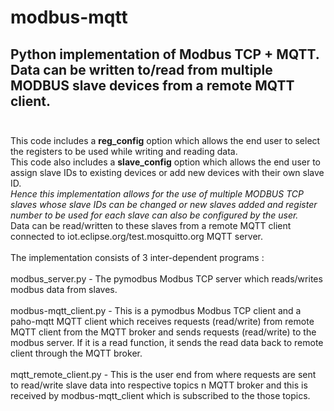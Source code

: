 # modbus-mqtt
## Python implementation of Modbus TCP + MQTT. Data can be written to/read from multiple MODBUS slave devices from a remote MQTT client. <br /><br />
This code includes a **reg_config** option which allows the end user to select the registers to be used while writing and reading data. <br />
This code also includes a **slave_config** option which allows the end user to assign slave IDs to existing devices or add new devices with their own slave ID. <br />
*Hence this implementation allows for the use of multiple MODBUS TCP slaves whose slave IDs can be changed or new slaves added and register number to be used  for each slave can also be configured by the user.* <br />
Data can be read/written to these slaves from a remote MQTT client connected to iot.eclipse.org/test.mosquitto.org MQTT server. <br /><br />
The implementation consists of 3 inter-dependent programs : <br /><br />
modbus_server.py - The pymodbus Modbus TCP server which reads/writes modbus data from slaves. <br /><br />
modbus-mqtt_client.py - This is a pymodbus Modbus TCP client and a paho-mqtt MQTT client which receives requests (read/write) from remote MQTT client from the MQTT broker and sends requests (read/write) to the modbus server. If it is a read function, it sends the read data back to remote client through the MQTT broker. <br /><br />
mqtt_remote_client.py - This is the user end from where requests are sent to read/write slave data into respective topics n MQTT broker and this is received by modbus-mqtt_client which is subscribed to the those topics. <br />
